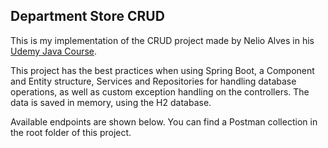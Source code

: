 ## Department Store CRUD
This is my implementation of the CRUD project made by Nelio Alves in his [Udemy Java Course](https://www.udemy.com/course/java-curso-completo/).

This project has the best practices when using Spring Boot, a Component and Entity structure, Services and Repositories for handling database operations, as well as custom exception handling on the controllers.
The data is saved in memory, using the H2 database.

Available endpoints are shown below. You can find a Postman collection in the root folder of this project.